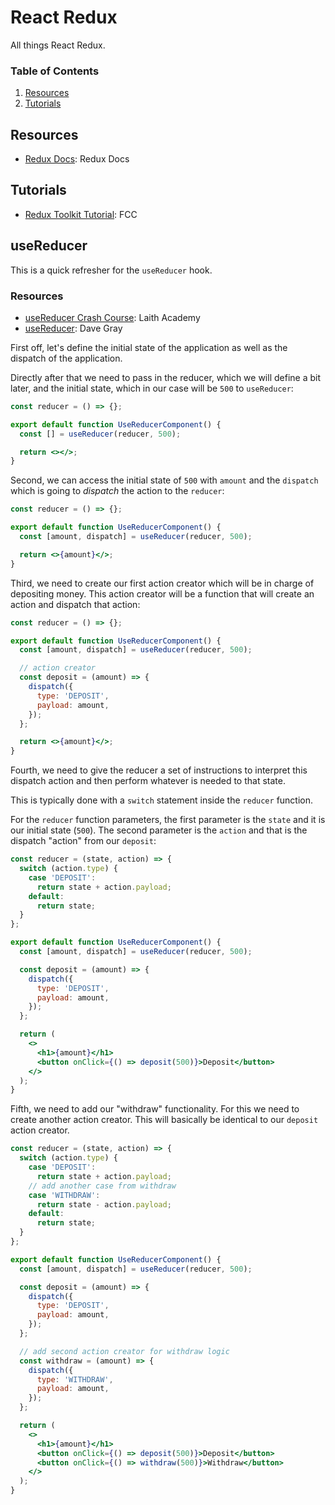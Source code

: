 # React Redux

All things React Redux.

### Table of Contents

1. [Resources](#Resources)
2. [Tutorials](#Tutorials)

## Resources

- [Redux Docs](https://redux.js.org/): Redux Docs

## Tutorials

- [Redux Toolkit Tutorial](https://www.youtube.com/watch?v=bbkBuqC1rU4&list=PLfruCl-i8oXw6NQUN7jS3wj2HtTxUpV1g&index=1): FCC

## useReducer

This is a quick refresher for the `useReducer` hook.

### Resources

- [useReducer Crash Course](https://www.youtube.com/watch?v=26ogBZXeBwc): Laith Academy
- [useReducer](https://www.youtube.com/watch?v=26ogBZXeBwc): Dave Gray

First off, let's define the initial state of the application as well as the dispatch of the application.

Directly after that we need to pass in the reducer, which we will define a bit later, and the initial state, which in our case will be `500` to `useReducer`:

```jsx
const reducer = () => {};

export default function UseReducerComponent() {
  const [] = useReducer(reducer, 500);

  return <></>;
}
```

Second, we can access the initial state of `500` with `amount` and the `dispatch` which is going to _dispatch_ the action to the `reducer`:

```jsx
const reducer = () => {};

export default function UseReducerComponent() {
  const [amount, dispatch] = useReducer(reducer, 500);

  return <>{amount}</>;
}
```

Third, we need to create our first action creator which will be in charge of depositing money. This action creator will be a function that will create an action and dispatch that action:

```jsx
const reducer = () => {};

export default function UseReducerComponent() {
  const [amount, dispatch] = useReducer(reducer, 500);

  // action creator
  const deposit = (amount) => {
    dispatch({
      type: 'DEPOSIT',
      payload: amount,
    });
  };

  return <>{amount}</>;
}
```

Fourth, we need to give the reducer a set of instructions to interpret this dispatch action and then perform whatever is needed to that state.

This is typically done with a `switch` statement inside the `reducer` function.

For the `reducer` function parameters, the first parameter is the `state` and it is our initial state (`500`). The second parameter is the `action` and that is the dispatch "action" from our `deposit`:

```jsx
const reducer = (state, action) => {
  switch (action.type) {
    case 'DEPOSIT':
      return state + action.payload;
    default:
      return state;
  }
};

export default function UseReducerComponent() {
  const [amount, dispatch] = useReducer(reducer, 500);

  const deposit = (amount) => {
    dispatch({
      type: 'DEPOSIT',
      payload: amount,
    });
  };

  return (
    <>
      <h1>{amount}</h1>
      <button onClick={() => deposit(500)}>Deposit</button>
    </>
  );
}
```

Fifth, we need to add our "withdraw" functionality. For this we need to create another action creator. This will basically be identical to our `deposit` action creator.

```jsx
const reducer = (state, action) => {
  switch (action.type) {
    case 'DEPOSIT':
      return state + action.payload;
    // add another case from withdraw
    case 'WITHDRAW':
      return state - action.payload;
    default:
      return state;
  }
};

export default function UseReducerComponent() {
  const [amount, dispatch] = useReducer(reducer, 500);

  const deposit = (amount) => {
    dispatch({
      type: 'DEPOSIT',
      payload: amount,
    });
  };

  // add second action creator for withdraw logic
  const withdraw = (amount) => {
    dispatch({
      type: 'WITHDRAW',
      payload: amount,
    });
  };

  return (
    <>
      <h1>{amount}</h1>
      <button onClick={() => deposit(500)}>Deposit</button>
      <button onClick={() => withdraw(500)}>Withdraw</button>
    </>
  );
}
```

